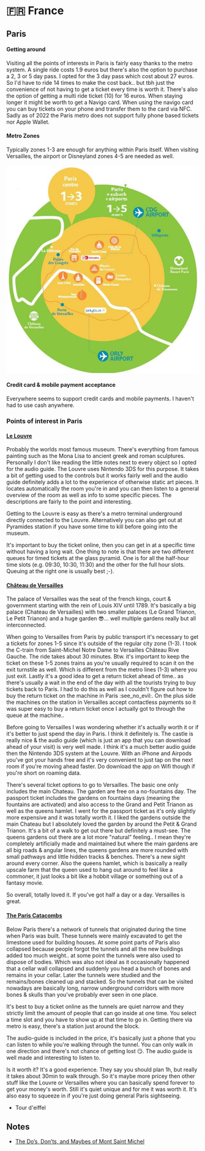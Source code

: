 # 🇫🇷 France

## Paris

#### Getting around

Visiting all the points of interests in Paris is fairly easy thanks to the metro system. A single ride costs 1.9 euros but there's also the option to purchase a 2, 3 or 5 day pass. I opted for the 3 day pass which cost about 27 euros. So I'd have to ride 14 times to make the cost back.. but tbh just the convenience of not having to get a ticket every time is worth it. There's also the option of getting a multi ride ticket (10) for 16 euros. When staying longer it might be worth to get a Navigo card. When using the navigo card you can buy tickets on your phone and transfer them to the card via NFC. Sadly as of 2022 the Paris metro does not support fully phone based tickets nor Apple Wallet.

#### Metro Zones

Typically zones 1-3 are enough for anything within Paris itself. When visiting Versailles, the airport or Disneyland zones 4-5 are needed as well.

![](../.gitbook/assets/image.png)&#x20;

#### Credit card & mobile payment acceptance

Everywhere seems to support credit cards and mobile payments. I haven't had to use cash anywhere.

### Points of interest in Paris

#### [Le Louvre](https://www.louvre.fr/en)

Probably the worlds most famous museum. There's everything from famous painting such as the Mona Lisa to ancient greek and roman sculptures. Personally I don't like reading the little notes next to every object so I opted for the audio guide. The Louvre uses Nintendo 3DS for this purpose. It takes a bit of getting used to the controls but it works fairly well and the audio guide definitely adds a lot to the experience of otherwise static art pieces. It locates automatically the room you're in and you can then listen to a general overview of the room as well as info to some specific pieces. The descriptions are fairly to the point and interesting.

Getting to the Louvre is easy as there's a metro terminal underground directly connected to the Louvre. Alternatively you can also get out at Pyramides station if you have some time to kill before going into the museum.

It's important to buy the ticket online, then you can get in at a specific time without having a long wait. One thing to note is that there are two different queues for timed tickets at the glass pyramid. One is for all the half-hour time slots (e.g. 09:30, 10:30, 11:30) and the other for the full hour slots. Queuing at the right one is usually best ;-).

#### [Château de Versailles](https://en.chateauversailles.fr/)

The palace of Versailles was the seat of the french kings, court & government starting with the rein of Louis XIV until 1789. It's basically a big palace (Chateau de Versailles) with two smaller palaces (Le Grand Trianon, Le Petit Trianon) and a huge garden :sunglasses:... well multiple gardens really but all interconnected.

When going to Versailles from Paris by public transport it's necessary to get a tickets for zones 1-5 since it's outside of the regular city zone (1-3). I took the C-train from Saint-Michel Notre Dame to Versailles Château Rive Gauche. The ride takes about 30 minutes. Btw. it's important to keep the ticket on these 1-5 zones trains as you're usually required to scan it on the exit turnstile as well. Which is different from the metro lines (1-3) where you just exit. Lastly it's a good idea to get a return ticket ahead of time.. as there's usually a wait in the end of the day with all the tourists trying to buy tickets back to Paris. I had to do this as well as I couldn't figure out how to buy the return ticket on the machine in Paris :see\_no\_evil:. On the plus side the machines on the station in Versailles accept contactless payments so it was super easy to buy a return ticket once I actually got to through the queue at the machine..

Before going to Versailles I was wondering whether it's actually worth it or if it's better to just spend the day in Paris. I think it definitely is. The castle is really nice & the audio guide (which is just an app that you can download ahead of your visit) is very well made. I think it's a much better audio guide then the Nintendo 3DS system at the Louvre. With an iPhone and Airpods you've got your hands free and it's very convenient to just tap on the next room if you're moving ahead faster. Do download the app on Wifi though if you're short on roaming data.

There's several ticket options to go to Versailles. The basic one only includes the main Chateau. The garden are free on a no-fountains day. The passport ticket includes the gardens on fountains days (meaning the fountains are activated) and also access to the Grand and Petit Trianon as well as the queens hamlet. I went for the passport ticket as it's only slightly more expensive and it was totally worth it. I liked the gardens outside the main Chateau but I absolutely loved the garden by around the Petit & Grand Trianon. It's a bit of a walk to get out there but definitely a must-see. The queens gardens out there are a lot more "natural" feeling.. I mean they're completely artificially made and maintained but where the main gardens are all big roads & angular lines, the queens gardens are more rounded with small pathways and little hidden tracks & benches. There's a new sight around every corner. Also the queens hamlet, which is basically a really upscale farm that the queen used to hang out around to feel like a commoner, it just looks a bit like a hobbit village or something out of a fantasy movie.

So overall, totally loved it. If you've got half a day or a day. Versailles is great.

#### [The Paris Catacombs](https://www.catacombes.paris.fr/en)

Below Paris there's a network of tunnels that originated during the time when Paris was built. These tunnels were mainly excavated to get the limestone used for building houses. At some point parts of Paris also collapsed because people forgot the tunnels and all the new buildings added too much weight.. at some point the tunnels were also used to dispose of bodies. Which was also not ideal as it occasionally happened that a cellar wall collapsed and suddenly you head a bunch of bones and remains in your cellar. Later the tunnels were studied and the remains/bones cleaned up and stacked. So the tunnels that can be visited nowadays are basically long, narrow underground corridors with more bones & skulls than you've probably ever seen in one place.

It's best to buy a ticket online as the tunnels are quiet narrow and they strictly limit the amount of people that can go inside at one time. You select a time slot and you have to show up at that time to go in. Getting there via metro is easy, there's a station just around the block.

The audio-guide is included in the price, it's basically just a phone that you can listen to while you're walking through the tunnel. You can only walk in one direction and there's not chance of getting lost :smirk:. The audio guide is well made and interesting to listen to.

Is it worth it? It's a good experience. They say you should plan 1h, but really it takes about 30min to walk through. So it's maybe more pricey then other stuff like the Louvre or Versailles where you can basically spend forever to get your money's worth. Still it's quiet unique and for me it was worth it. It's also easy to squeeze in if you're just doing general Paris sightseeing.

* Tour d'eiffel

## Notes

* [The Do’s, Don’ts, and Maybes of Mont Saint Michel](https://habitsofatravellingarchaeologist.com/the-dos-donts-and-maybes-of-mont-saint-michel/)
